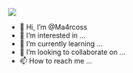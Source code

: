 <img src="https://i2.wp.com/tavernaprogramacao.com.br/wp-content/uploads/2018/01/Languages1.png?fit=1100%2C664&ssl=1"> 


- 👋 Hi, I’m @Ma4rcoss
- 👀 I’m interested in ...
- 🌱 I’m currently learning ...
- 💞️ I’m looking to collaborate on ...
- 📫 How to reach me ...

<!---
Ma4rcoss/Ma4rcoss is a ✨ special ✨ repository because its `README.md` (this file) appears on your GitHub profile.
You can click the Preview link to take a look at your changes.
--->
